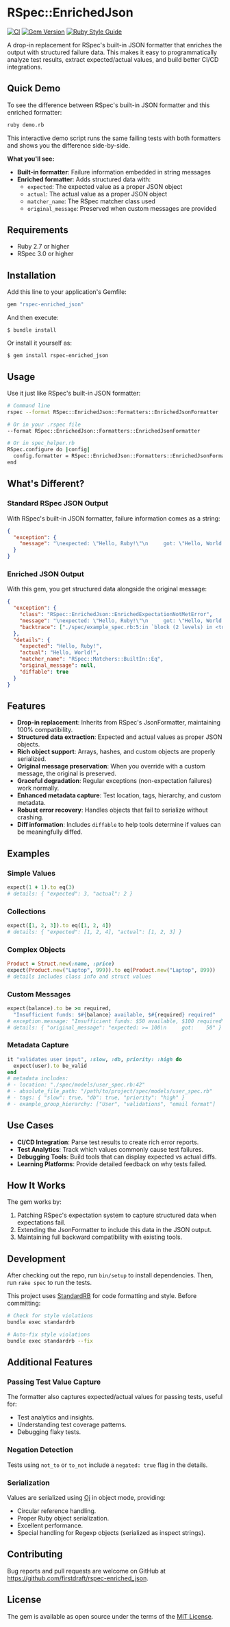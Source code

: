 # RSpec::EnrichedJson

[![CI](https://github.com/firstdraft/rspec-enriched_json/actions/workflows/ci.yml/badge.svg)](https://github.com/firstdraft/rspec-enriched_json/actions/workflows/ci.yml)
[![Gem Version](https://badge.fury.io/rb/rspec-enriched_json.svg)](https://badge.fury.io/rb/rspec-enriched_json)
[![Ruby Style Guide](https://img.shields.io/badge/code_style-standard-brightgreen.svg)](https://github.com/standardrb/standard)

A drop-in replacement for RSpec's built-in JSON formatter that enriches the output with structured failure data. This makes it easy to programmatically analyze test results, extract expected/actual values, and build better CI/CD integrations.

## Quick Demo

To see the difference between RSpec's built-in JSON formatter and this enriched formatter:

```bash
ruby demo.rb
```

This interactive demo script runs the same failing tests with both formatters and shows you the difference side-by-side.

**What you'll see:**
- **Built-in formatter**: Failure information embedded in string messages  
- **Enriched formatter**: Adds structured data with:
  - `expected`: The expected value as a proper JSON object
  - `actual`: The actual value as a proper JSON object  
  - `matcher_name`: The RSpec matcher class used
  - `original_message`: Preserved when custom messages are provided

## Requirements

- Ruby 2.7 or higher
- RSpec 3.0 or higher

## Installation

Add this line to your application's Gemfile:

```ruby
gem "rspec-enriched_json"
```

And then execute:

    $ bundle install

Or install it yourself as:

    $ gem install rspec-enriched_json

## Usage

Use it just like RSpec's built-in JSON formatter:

```bash
# Command line
rspec --format RSpec::EnrichedJson::Formatters::EnrichedJsonFormatter

# Or in your .rspec file
--format RSpec::EnrichedJson::Formatters::EnrichedJsonFormatter

# Or in spec_helper.rb
RSpec.configure do |config|
  config.formatter = RSpec::EnrichedJson::Formatters::EnrichedJsonFormatter
end
```

## What's Different?

### Standard RSpec JSON Output

With RSpec's built-in JSON formatter, failure information comes as a string:

```json
{
  "exception": {
    "message": "\nexpected: \"Hello, Ruby!\"\n     got: \"Hello, World!\"\n\n(compared using ==)\n"
  }
}
```

### Enriched JSON Output

With this gem, you get structured data alongside the original message:

```json
{
  "exception": {
    "class": "RSpec::EnrichedJson::EnrichedExpectationNotMetError",
    "message": "\nexpected: \"Hello, Ruby!\"\n     got: \"Hello, World!\"\n\n(compared using ==)\n",
    "backtrace": ["./spec/example_spec.rb:5:in `block (2 levels) in <top (required)>'"]
  },
  "details": {
    "expected": "Hello, Ruby!",
    "actual": "Hello, World!",
    "matcher_name": "RSpec::Matchers::BuiltIn::Eq",
    "original_message": null,
    "diffable": true
  }
}
```

## Features

- **Drop-in replacement**: Inherits from RSpec's JsonFormatter, maintaining 100% compatibility.
- **Structured data extraction**: Expected and actual values as proper JSON objects.
- **Rich object support**: Arrays, hashes, and custom objects are properly serialized.
- **Original message preservation**: When you override with a custom message, the original is preserved.
- **Graceful degradation**: Regular exceptions (non-expectation failures) work normally.
- **Enhanced metadata capture**: Test location, tags, hierarchy, and custom metadata.
- **Robust error recovery**: Handles objects that fail to serialize without crashing.
- **Diff information**: Includes `diffable` to help tools determine if values can be meaningfully diffed.

## Examples

### Simple Values
```ruby
expect(1 + 1).to eq(3)
# details: { "expected": 3, "actual": 2 }
```

### Collections
```ruby
expect([1, 2, 3]).to eq([1, 2, 4])
# details: { "expected": [1, 2, 4], "actual": [1, 2, 3] }
```

### Complex Objects
```ruby
Product = Struct.new(:name, :price)
expect(Product.new("Laptop", 999)).to eq(Product.new("Laptop", 899))
# details includes class info and struct values
```

### Custom Messages
```ruby
expect(balance).to be >= required,
  "Insufficient funds: $#{balance} available, $#{required} required"
# exception.message: "Insufficient funds: $50 available, $100 required"
# details: { "original_message": "expected: >= 100\n     got:    50" }
```

### Metadata Capture
```ruby
it "validates user input", :slow, :db, priority: :high do
  expect(user).to be_valid
end
# metadata includes:
# - location: "./spec/models/user_spec.rb:42"
# - absolute_file_path: "/path/to/project/spec/models/user_spec.rb"
# - tags: { "slow": true, "db": true, "priority": "high" }
# - example_group_hierarchy: ["User", "validations", "email format"]
```

## Use Cases

- **CI/CD Integration**: Parse test results to create rich error reports.
- **Test Analytics**: Track which values commonly cause test failures.
- **Debugging Tools**: Build tools that can display expected vs actual diffs.
- **Learning Platforms**: Provide detailed feedback on why tests failed.

## How It Works

The gem works by:

1. Patching RSpec's expectation system to capture structured data when expectations fail.
2. Extending the JsonFormatter to include this data in the JSON output.
3. Maintaining full backward compatibility with existing tools.

## Development

After checking out the repo, run `bin/setup` to install dependencies. Then, run `rake spec` to run the tests.

This project uses [StandardRB](https://github.com/standardrb/standard) for code formatting and style. Before committing:

```bash
# Check for style violations
bundle exec standardrb

# Auto-fix style violations
bundle exec standardrb --fix
```

## Additional Features

### Passing Test Value Capture
The formatter also captures expected/actual values for passing tests, useful for:
- Test analytics and insights.
- Understanding test coverage patterns.
- Debugging flaky tests.

### Negation Detection
Tests using `not_to` or `to_not` include a `negated: true` flag in the details.

### Serialization
Values are serialized using [Oj](https://github.com/ohler55/oj) in object mode, providing:
- Circular reference handling.
- Proper Ruby object serialization.
- Excellent performance.
- Special handling for Regexp objects (serialized as inspect strings).

## Contributing

Bug reports and pull requests are welcome on GitHub at https://github.com/firstdraft/rspec-enriched_json.

## License

The gem is available as open source under the terms of the [MIT License](https://opensource.org/licenses/MIT).
